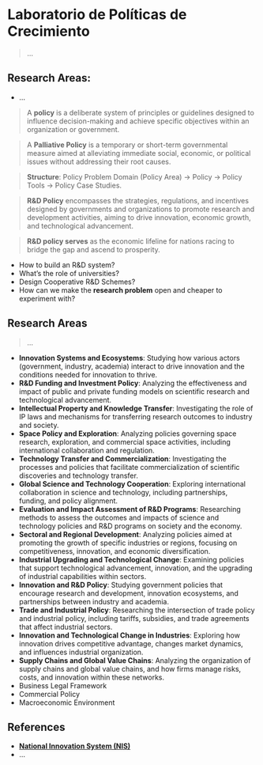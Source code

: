 # Laboratorio de Políticas de Crecimiento

> …
> 

## Research Areas:

- …

> A **policy** is a deliberate system of principles or guidelines designed to influence decision-making and achieve specific objectives within an organization or government.
> 

> A **Palliative Policy** is a temporary or short-term governmental measure aimed at alleviating immediate social, economic, or political issues without addressing their root causes.
> 

> **Structure**:  Policy Problem Domain (Policy Area) → Policy → Policy Tools → Policy Case Studies.
> 

> **R&D Policy** encompasses the strategies, regulations, and incentives designed by governments and organizations to promote research and development activities, aiming to drive innovation, economic growth, and technological advancement.
> 

> **R&D policy serves** as the economic lifeline for nations racing to bridge the gap and ascend to prosperity.
> 

- How to build an R&D system?
- What’s the role of universities?
- Design Cooperative R&D Schemes?
- How can we make the **research problem** open and cheaper to experiment with?

## Research Areas

> …
> 
- **Innovation Systems and Ecosystems**: Studying how various actors (government, industry, academia) interact to drive innovation and the conditions needed for innovation to thrive.
- **R&D Funding and Investment Policy**: Analyzing the effectiveness and impact of public and private funding models on scientific research and technological advancement.
- **Intellectual Property and Knowledge Transfer**: Investigating the role of IP laws and mechanisms for transferring research outcomes to industry and society.
- **Space Policy and Exploration**: Analyzing policies governing space research, exploration, and commercial space activities, including international collaboration and regulation.
- **Technology Transfer and Commercialization**: Investigating the processes and policies that facilitate commercialization of scientific discoveries and technology transfer.
- **Global Science and Technology Cooperation**: Exploring international collaboration in science and technology, including partnerships, funding, and policy alignment.
- **Evaluation and Impact Assessment of R&D Programs**: Researching methods to assess the outcomes and impacts of science and technology policies and R&D programs on society and the economy.
- **Sectoral and Regional Development**: Analyzing policies aimed at promoting the growth of specific industries or regions, focusing on competitiveness, innovation, and economic diversification.
- **Industrial Upgrading and Technological Change**: Examining policies that support technological advancement, innovation, and the upgrading of industrial capabilities within sectors.
- **Innovation and R&D Policy**: Studying government policies that encourage research and development, innovation ecosystems, and partnerships between industry and academia.
- **Trade and Industrial Policy**: Researching the intersection of trade policy and industrial policy, including tariffs, subsidies, and trade agreements that affect industrial sectors.
- **Innovation and Technological Change in Industries**: Exploring how innovation drives competitive advantage, changes market dynamics, and influences industrial organization.
- **Supply Chains and Global Value Chains**: Analyzing the organization of supply chains and global value chains, and how firms manage risks, costs, and innovation within these networks.
- Business Legal Framework
- Commercial Policy
- Macroeconomic Environment

## References

- [**National Innovation System (NIS)**](../Proiectarium%20112956e8f40e802bbf0ee8b46860003f/National%20Innovation%20System%20(NIS)%20136956e8f40e80cbafd0fb0bfe684055.md)
- …